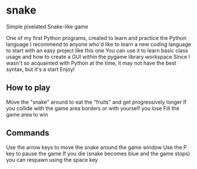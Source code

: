 # snake
Simple pixelated Snake-like game

One of my first Python programs, created to learn and practice the Python language
I recommend to anyone who'd like to learn a new coding language to start with an easy project like this one
You can use it to learn basic class usage and how to create a GUI within the pygame library workspace
Since I wasn't so acquainted with Python at the time, it may not have the best syntax, but it's a start
Enjoy!

## How to play
Move the "snake" around to eat the "fruits" and get progressively longer
If you collide with the game area borders or with yourself you lose
Fill the game area to win

## Commands
Use the arrow keys to move the snake around the game window
Use the P key to pause the game
If you die (snake becomes blue and the game stops) you can respawn using the space key
